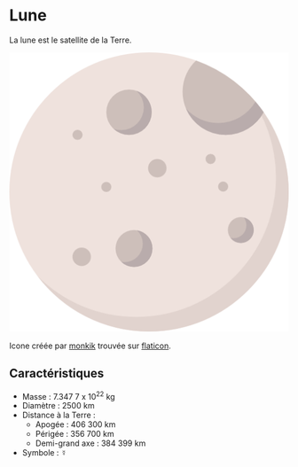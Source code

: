 # Lune

La lune est le satellite de la Terre.

![Icone de lune](lune.png)

Icone créée par [monkik](https://www.flaticon.com/authors/monkik) trouvée sur [flaticon](https://www.flaticon.com/).

## Caractéristiques

- Masse : 7.347 7 x 10<sup>22</sup> kg
- Diamètre : 2500 km
- Distance à la Terre :
  - Apogée : 406 300 km
  - Périgée : 356 700 km
  - Demi-grand axe : 384 399 km
- Symbole : &#x263F;
